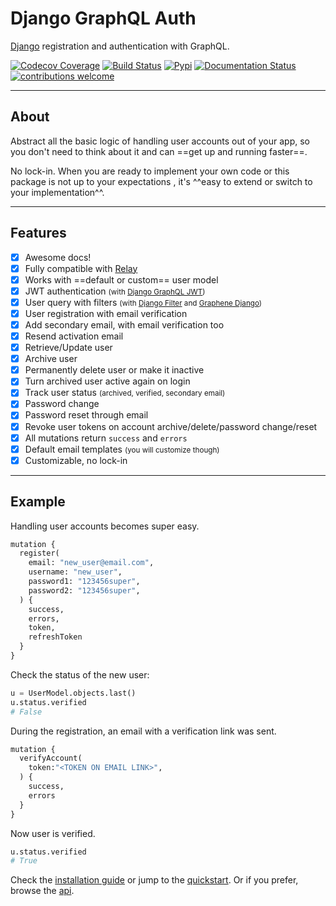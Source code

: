 # Django GraphQL Auth

[Django](https://github.com/django/django) registration and authentication with GraphQL.

[![Codecov Coverage](https://img.shields.io/codecov/c/github/pedrobern/django-graphql-auth/master.svg?style=flat-square)](https://codecov.io/gh/pedrobern/django-graphql-auth/)
[![Build Status](https://travis-ci.com/pedrobern/django-graphql-auth.svg?branch=master)](https://travis-ci.com/pedrobern/django-graphql-auth)
[![Pypi](https://img.shields.io/pypi/v/django-graphql-auth.svg)](https://pypi.org/project/django-graphql-auth/)
[![Documentation Status](https://readthedocs.org/projects/django-graphql-auth/badge/?version=latest)](https://django-graphql-auth.readthedocs.io/en/latest/?badge=latest)
[![contributions welcome](https://img.shields.io/badge/contributions-welcome-brightgreen.svg?style=flat)](https://github.com/pedrobern/django-graphql-auth/blob/master/CONTRIBUTING.md)

---

## About

Abstract all the basic logic of handling user accounts out of your app,
so you don't need to think about it and can ==get up and running faster==.

No lock-in. When you are ready to implement your own code or this package
is not up to your expectations , it's ^^easy to extend or switch to
your implementation^^.

---

## Features

* [x] Awesome docs!
* [x] Fully compatible with [Relay](https://github.com/facebook/relay>)
* [x] Works with ==default or custom== user model
* [x] JWT authentication <small>(with [Django GraphQL JWT](https://github.com/flavors/django-graphql-jwt))</small>
* [x] User query with filters <small>(with [Django Filter](https://github.com/carltongibson/django-filter) and [Graphene Django](https://github.com/graphql-python/graphene-django))</small>
* [x] User registration with email verification
* [x] Add secondary email, with email verification too
* [x] Resend activation email
* [x] Retrieve/Update user
* [x] Archive user
* [x] Permanently delete user or make it inactive
* [x] Turn archived user active again on login
* [x] Track user status <small>(archived, verified, secondary email)</small>
* [x] Password change
* [x] Password reset through email
* [x] Revoke user tokens on account archive/delete/password change/reset
* [x] All mutations return `success` and `errors`
* [x] Default email templates <small>(you will customize though)</small>
* [x] Customizable, no lock-in

---

## Example

Handling user accounts becomes super easy.

```python
mutation {
  register(
    email: "new_user@email.com",
    username: "new_user",
    password1: "123456super",
    password2: "123456super",
  ) {
    success,
    errors,
    token,
    refreshToken
  }
}
```

Check the status of the new user:

```python
u = UserModel.objects.last()
u.status.verified
# False
```

During the registration, an email with a verification link was sent.

```python
mutation {
  verifyAccount(
    token:"<TOKEN ON EMAIL LINK>",
  ) {
    success,
    errors
  }
}
```

Now user is verified.

```python
u.status.verified
# True
```

Check the [installation guide](installation.md) or jump to the [quickstart](quickstart.md). Or if you prefer, browse the [api](api.md).
